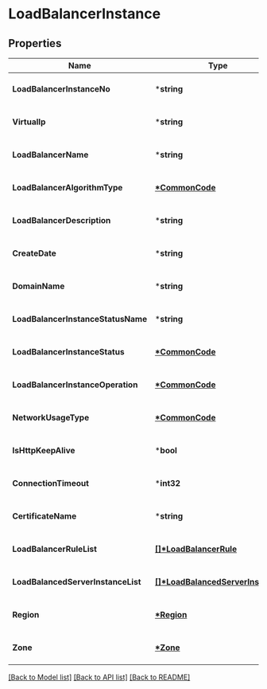 # LoadBalancerInstance

## Properties
Name | Type | Description | Notes
------------ | ------------- | ------------- | -------------
**LoadBalancerInstanceNo** | ***string** | 로드밸런서인스턴스번호 | [optional] [default to null]
**VirtualIp** | ***string** | virtualIp | [optional] [default to null]
**LoadBalancerName** | ***string** | 로드밸런서명 | [optional] [default to null]
**LoadBalancerAlgorithmType** | **[*CommonCode](CommonCode.md)** | 로드밸런서알고리즘구분코드 | [optional] [default to null]
**LoadBalancerDescription** | ***string** | 로드밸런서설명 | [optional] [default to null]
**CreateDate** | ***string** | 생성일자 | [optional] [default to null]
**DomainName** | ***string** | 도메인명 | [optional] [default to null]
**LoadBalancerInstanceStatusName** | ***string** | 로드밸런서인스턴스상태명 | [optional] [default to null]
**LoadBalancerInstanceStatus** | **[*CommonCode](CommonCode.md)** | 로드밸런서인스턴스상태 | [optional] [default to null]
**LoadBalancerInstanceOperation** | **[*CommonCode](CommonCode.md)** | 로드밸런서인스턴스OP | [optional] [default to null]
**NetworkUsageType** | **[*CommonCode](CommonCode.md)** | 네트워크사용구분 | [optional] [default to null]
**IsHttpKeepAlive** | ***bool** | httpKeepAlive사용여부 | [optional] [default to null]
**ConnectionTimeout** | ***int32** | 커넥션타임아웃 | [optional] [default to null]
**CertificateName** | ***string** | SSL인증명 | [optional] [default to null]
**LoadBalancerRuleList** | **[[]\*LoadBalancerRule](LoadBalancerRule.md)** |  | [optional] [default to null]
**LoadBalancedServerInstanceList** | **[[]\*LoadBalancedServerInstance](LoadBalancedServerInstance.md)** |  | [optional] [default to null]
**Region** | **[*Region](Region.md)** | 리전 | [optional] [default to null]
**Zone** | **[*Zone](Zone.md)** | ZONE | [optional] [default to null]

[[Back to Model list]](../README.md#documentation-for-models) [[Back to API list]](../README.md#documentation-for-api-endpoints) [[Back to README]](../README.md)


